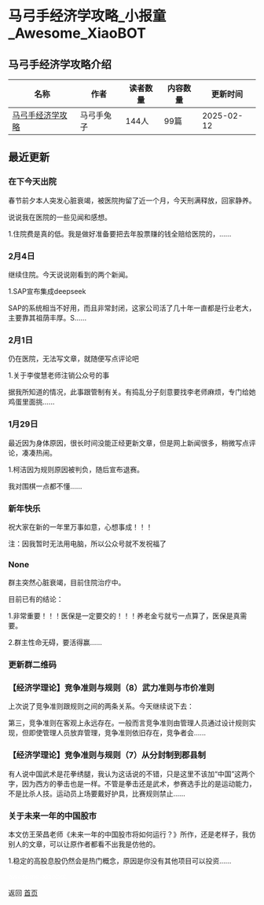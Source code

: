 # 马弓手经济学攻略_小报童_Awesome_XiaoBOT

## 马弓手经济学攻略介绍
>   
  


|名称|作者|读者数量|内容数量|更新时间|
|---|---|---|---|---|
|[马弓手经济学攻略](https://xiaobot.net/p/maquan_econ?refer=0b133df9-27dc-423b-8101-639049001c13)|马弓手兔子|144人|99篇|2025-02-12|

## 最近更新
### 在下今天出院

春节前夕本人突发心脏衰竭，被医院拘留了近一个月，今天刑满释放，回家静养。

说说我在医院的一些见闻和感想。

1.住院费是真的低。我是做好准备要把去年股票赚的钱全赔给医院的，......

### 2月4日

继续住院。今天说说刚看到的两个新闻。

1.SAP宣布集成deepseek

SAP的系统相当不好用，而且非常封闭，这家公司活了几十年一直都是行业老大，主要靠其祖荫丰厚。S......

### 2月1日

仍在医院，无法写文章，就随便写点评论吧

1.关于李俊慧老师注销公众号的事

据我所知道的情况，此事跟管制有关。有捣乱分子刻意要找李老师麻烦，专门给她鸡蛋里面挑......

### 1月29日

最近因为身体原因，很长时间没能正经更新文章，但是网上新闻很多，稍微写点评论，凑凑热闹。

1.柯洁因为规则原因被判负，随后宣布退赛。

我对围棋一点都不懂......

### 新年快乐

祝大家在新的一年里万事如意，心想事成！！！

注：因我暂时无法用电脑，所以公众号就不发祝福了

### None

群主突然心脏衰竭，目前住院治疗中。

目前已有的结论：

1.非常重要！！！医保是一定要交的！！！养老金亏就亏一点算了，医保是真需要。

2.群主性命无碍，要活得赢......

### 更新群二维码

### 【经济学理论】竞争准则与规则（8）武力准则与市价准则

上次说了竞争准则跟规则之间的两条关系。今天继续说下去：

第三，竞争准则在客观上永远存在。一般而言竞争准则由管理人员通过设计规则实现，但即使管理人员放弃管理，竞争准则依旧存在，竞争者会......

### 【经济学理论】竞争准则与规则（7）从分封制到郡县制

有人说中国武术是花拳绣腿，我认为这话说的不错，只是这里不该加“中国”这两个字，因为西方的拳击也是一样。不管是拳击还是武术，参赛选手比的是运动能力，不是比杀人技。运动员上场要戴好护具，比赛规则禁止......

### 关于未来一年的中国股市

本文仿王荣昌老师《未来一年的中国股市将如何运行？》所作，还是老样子，我仿别人的文章，可以让原作者都看不出我是仿他的。

1.稳定的高股息股仍然会是热门概念，原因是你没有其他项目可以投资......


<a href="https://github.com/Reno9527/awesome-xiaobot" style="color: white; text-decoration: none;">awesome-xiaobot</a>

返回 [首页](../README.md)

